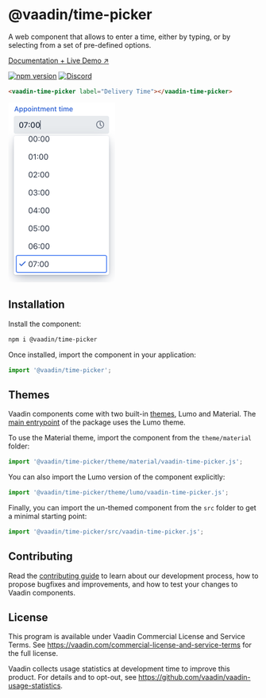 # @vaadin/time-picker

A web component that allows to enter a time, either by typing, or by selecting from a set of pre-defined options.

[Documentation + Live Demo ↗](https://vaadin.com/docs/latest/components/time-picker)

[![npm version](https://badgen.net/npm/v/@vaadin/time-picker)](https://www.npmjs.com/package/@vaadin/time-picker)
[![Discord](https://img.shields.io/discord/732335336448852018?label=discord)](https://discord.gg/PHmkCKC)

```html
<vaadin-time-picker label="Delivery Time"></vaadin-time-picker>
```

[<img src="https://raw.githubusercontent.com/vaadin/web-components/master/packages/time-picker/screenshot.png" width="215" alt="Screenshot of vaadin-time-picker">](https://vaadin.com/docs/latest/components/time-picker)

## Installation

Install the component:

```sh
npm i @vaadin/time-picker
```

Once installed, import the component in your application:

```js
import '@vaadin/time-picker';
```

## Themes

Vaadin components come with two built-in [themes](https://vaadin.com/docs/latest/styling), Lumo and Material.
The [main entrypoint](https://github.com/vaadin/web-components/blob/master/packages/time-picker/vaadin-time-picker.js) of the package uses the Lumo theme.

To use the Material theme, import the component from the `theme/material` folder:

```js
import '@vaadin/time-picker/theme/material/vaadin-time-picker.js';
```

You can also import the Lumo version of the component explicitly:

```js
import '@vaadin/time-picker/theme/lumo/vaadin-time-picker.js';
```

Finally, you can import the un-themed component from the `src` folder to get a minimal starting point:

```js
import '@vaadin/time-picker/src/vaadin-time-picker.js';
```

## Contributing

Read the [contributing guide](https://vaadin.com/docs/latest/contributing/overview) to learn about our development process, how to propose bugfixes and improvements, and how to test your changes to Vaadin components.

## License

This program is available under Vaadin Commercial License and Service Terms.
See https://vaadin.com/commercial-license-and-service-terms for the full
license.

Vaadin collects usage statistics at development time to improve this product.
For details and to opt-out, see https://github.com/vaadin/vaadin-usage-statistics.
